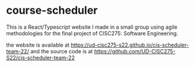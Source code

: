 # course-scheduler

This is a React/Typescript website I made in a small group using agile methodologies for the final project of CISC275: Software Engineering.

the website is available at https://ud-cisc275-s22.github.io/cis-scheduler-team-22/ and the source code is at https://github.com/UD-CISC275-S22/cis-scheduler-team-22
